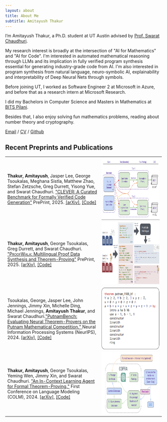 ```yaml
---
layout: about
title: About Me
subtitle: Amitayush Thakur
---
```


I’m Amitayush Thakur, a Ph.D. student at UT Austin advised by [Prof. Swarat Chaudhuri](https://www.cs.utexas.edu/~swarat/).

My research interest is broadly at the intersection of "AI for Mathematics" and "AI for Code". I'm interested in automated mathematical reasoning through LLMs and its implication in
fully verified program synthesis essential for generating industry-grade code from AI. I'm also interested in program synthesis from natural language, neuro-symbolic AI, explainability and interpretability of Deep Neural Nets through symbols.

Before joining UT, I worked as Software Engineer 2 at Microsoft in Azure, and before that as a research intern at Microsoft Research.

I did my Bachelors in Computer Science and Masters in Mathematics at [BITS Pilani](https://www.bits-pilani.ac.in/).

Besides that, I also enjoy solving fun mathematics problems, reading about number theory and cryptography.

[Email](mailto:amitayusht@gmail.com)  /  [CV](https://amit9oct.github.io/resume)  /  [Github](https://github.com/amit9oct)

## Recent Preprints and Publications

<!--Insert a thumbnail image along with every paper-->
<table>
  <tr>
    <td> <b>Thakur, Amitayush</b>, Jasper Lee, George Tsoukalas, Meghana Sistla, Matthew Zhao, Stefan Zetzsche, Greg Durrett, Yisong Yue, and Swarat Chaudhuri. <a href="https://arxiv.org/abs/2505.13938">"CLEVER: A Curated Benchmark for Formally Verified Code Generation"</a> PrePrint, 2025. <a href="https://arxiv.org/abs/2505.13938">[arXiv]</a>, <a href="https://github.com/trishullab/clever">[Code]</a> </td>
    <td> <img src="/assets/img/2025-06-11-CLEVER/thumbnail.png" width="3000" height="200" /> </td>
  </tr>
  <tr>
    <td> <b>Thakur, Amitayush</b>, George Tsoukalas, Greg Durrett, and Swarat Chaudhuri. <a href="https://arxiv.org/abs/2502.04671">"<span style="font-variant:small-caps;">ProofWala</span>: Multilingual Proof Data Synthesis and Theorem-Proving"</a> PrePrint, 2025. <a href="https://arxiv.org/abs/2502.04671">[arXiv]</a>, <a href="https://github.com/trishullab/proof-wala">[Code]</a> </td>
    <td> <img src="/assets/img/2025-02-07-ProofWala/thumbnail.png" width="3000" height="200" /> </td>
  </tr>
  <tr>
    <td>Tsoukalas, George, Jasper Lee, John Jennings, Jimmy Xin, Michelle Ding, Michael Jennings, <b>Amitayush Thakur</b>, and Swarat Chaudhuri.<a href="https://trishullab.github.io/PutnamBench/">"PutnamBench: Evaluating Neural Theorem-Provers on the Putnam Mathematical Competition." </a> Neural Information Processing Systems (NeurIPS), 2024. <a href="https://arxiv.org/abs/2407.11214">[arXiv]</a>, <a href="https://github.com/trishullab/PutnamBench">[Code]</a> </td>
    <td> <img src="/assets/img/thumbnails/putnam_bench_thumbnail.png" width="3000" height="200" /> </td>
  </tr>
  <tr>
    <td> <b>Thakur, Amitayush</b>, George Tsoukalas, Yeming Wen, Jimmy Xin, and Swarat Chaudhuri. <a href="https://amit9oct.github.io/2023-10-09-AutomaticTheoremProvingAndLanguageAgents/">"An In-Context Learning Agent for Formal Theorem-Proving."</a> First Conference on Language Modeling (COLM), 2024. <a href="https://arxiv.org/abs/2310.04353">[arXiv]</a>, <a href="https://github.com/trishullab/copra">[Code]</a> </td>
    <td> <img src="/assets/img/2023-10-09-AutomaticTheoremProvingAndLanguageAgents/thumbnail.png" width="3000" height="200" /> </td>
  </tr>
</table>
